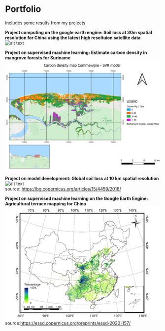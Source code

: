 # Portfolio
Includes some results from my projects<br/>

**Project computing on the google earth engine: Soil loss at 30m spatial resolution for China using the latest high resoltuion satellite data** <br/>
![alt text](https://github.com/wieka29/Portfolio/blob/main/output.gif?raw=true)<br/>

**Project on supervised machine learning: Estimate carbon density in mangrove forests for Suriname**<br/>
![alt text](https://github.com/wieka29/Portfolio/blob/main/carbon_density_mangrove.png?raw=true)<br/>

**Project on model development: Global soil loss at 10 km spatial resolution**<br/>
![alt text](https://github.com/wieka29/Portfolio/blob/main/erosion-compressed.gif?raw=true)<br/>
source: https://bg.copernicus.org/articles/15/4459/2018/

**Project on supervised machine learning on the Google Earth Engine: Agricultural terrace mapping for China**<br/>
![alt text](https://github.com/wieka29/Portfolio/blob/main/terracing_china_map.png?raw=true)<br/>
source:https://essd.copernicus.org/preprints/essd-2020-157/



